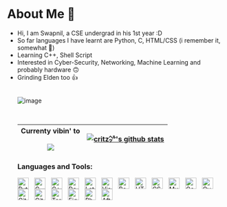 # About Me 👋
<ul>
  <li> Hi, I am Swapnil, a CSE undergrad in his 1st year :D </li>
  <li> So far languages I have learnt are Python, C, HTML/CSS (i remember it, somewhat 🗿) </li>
  <li> Learning C++, Shell Script</li>
  <li> Interested in Cyber-Security, Networking, Machine Learning and probably hardware 🙃
  <li> Grinding Elden too 👍 </li>
<br>
  
  ![image](https://user-images.githubusercontent.com/71426002/213919721-b19a7c1c-8fbb-4b8c-a4d6-cc47fd048609.png)

</br>

| Currenty vibin' to <br><br> <a href="https://spotify-github-profile.vercel.app/api/view?uid=xagbe6n0umj1y40or5kj9yslk&redirect=true"><img align="center" src="https://spotify-github-profile.vercel.app/api/view?uid=xagbe6n0umj1y40or5kj9yslk&cover_image=true&theme=natemoo-re&show_offline=true&background_color=121212&bar_color=53b14f&bar_color_cover=true)"/></a> | <a href="https://github.com/swapnil-panigrahi/github-readme-stats"><img align="center" src="https://github-readme-stats.vercel.app/api?username=swapnil-panigrahi&show_icons=true&theme=yeblu" alt="critz㌹'s github stats" /> </a> |
| :-: | :-: |

### Languages and Tools:

<img align="left" alt="Python" width="26px" src="https://user-images.githubusercontent.com/71426002/229275327-401c56e8-2265-4a61-8fce-2e88129290d4.svg" style="padding-right:10px;" />
<img align="left" alt="C" width="26px" src="https://user-images.githubusercontent.com/71426002/229275377-d17012b3-2887-419c-8d37-5bb5627b5845.png" style="padding-right:10px;" />
<img align="left" alt="C++" width="26px" src="https://user-images.githubusercontent.com/71426002/229275423-6e9e31bc-3b01-493b-86f5-6d4ff55a5ec4.svg" style="padding-right:10px;" />
<img align="left" alt="Dart" width="26px" src="https://user-images.githubusercontent.com/71426002/229275558-715fe489-5c40-4068-9bc7-9d54c79f0d0f.svg" style="padding-right:10px;" />
<img align="left" alt="Latex" width="26px" src="https://user-images.githubusercontent.com/71426002/229275664-463589db-6172-4c8c-b071-6e70d377c843.png" style="padding-right:10px;" />
<img align="left" alt="Visual Studio Code" width="26px" src="https://user-images.githubusercontent.com/71426002/229273357-2045a725-1bd1-41ec-afcc-4b04047beaac.png" style="padding-right:10px;" />
<img align="left" alt="Bash" width="26px" src="https://user-images.githubusercontent.com/71426002/229275719-e00beffc-66a8-414a-a969-2f9869166032.png" style="padding-right:10px;" />
<img align="left" alt="HTML5" width="26px" src="https://user-images.githubusercontent.com/71426002/229275821-87268f19-ad21-4806-8ee3-406d8ab782c4.svg" style="padding-right:10px;" />
<img align="left" alt="CSS3" width="26px" src="https://user-images.githubusercontent.com/71426002/229275872-c3b165e2-d759-42e2-8d95-f3428154c55b.png" style="padding-right:10px;" />
<img align="left" alt="MySQL" width="26px" src="https://user-images.githubusercontent.com/71426002/229275898-5327b477-8ef9-434c-b1da-a19706037cea.svg" style="padding-right:10px;" />
<img align="left" alt="Google Colab" width="26px" src="https://user-images.githubusercontent.com/71426002/229275915-b142a607-38c9-410e-84b4-ecd5d681f970.png" style="padding-right:10px;" />
<img align="left" alt="Overleaf" width="26px" src="https://user-images.githubusercontent.com/71426002/229275940-96c6a6a9-d7e6-4f4f-a96e-1b4d240cb78a.png" style="padding-right:10px;" />
<img align="left" alt="Git" width="26px" src="https://user-images.githubusercontent.com/71426002/229275955-6e997d05-ae4c-48dc-b782-b733a5237aa8.svg" style="padding-right:10px;" />
<img align="left" alt="GitHub" width="26px" src="https://user-images.githubusercontent.com/71426002/229275982-8871df16-6dfe-4abd-b65b-251fb4d357e0.png" style="padding-right:10px;" />
<img align="left" alt="Terminal" width="26px" src="https://user-images.githubusercontent.com/71426002/229276037-aedfd8be-439b-4d80-9ee9-8a775e3fa628.png" style="padding-right:10px;" />
<img align="left" alt="Figma" width="26px" src="https://user-images.githubusercontent.com/71426002/229276080-86f2090a-6c1e-41b6-b4a6-a3d368a3b3a6.png" style="padding-right:10px;" />
<img align="left" alt="Photoshop" width="26px" src="https://user-images.githubusercontent.com/71426002/229274976-9b0cafa9-0406-4929-9259-a00db031c99d.png" style="padding-right:10px;" />
<img align="left" alt="After Effects" width="26px" src="https://user-images.githubusercontent.com/71426002/229275028-ea18e82d-adee-4235-9db8-f8c10b41d5f6.png" style="padding-right:10px;" />

